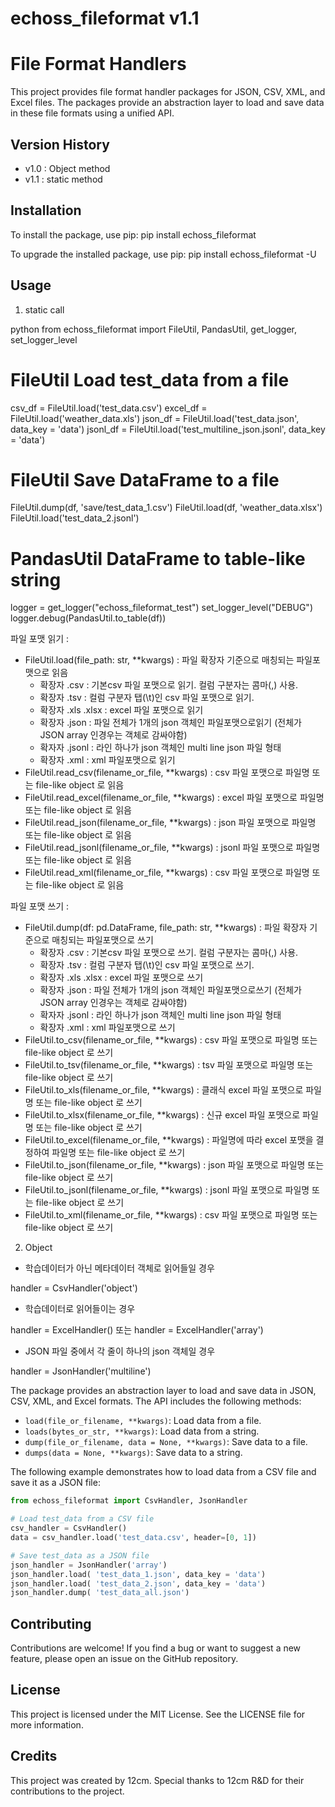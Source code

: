 # echoss_fileformat v1.1

# File Format Handlers

This project provides file format handler packages for JSON, CSV, XML, and Excel files. The packages provide an abstraction layer to load and save data in these file formats using a unified API.

## Version History
- v1.0 : Object method
- v1.1 : static method 

## Installation

To install the package, use pip:
pip install echoss_fileformat

To upgrade the installed package, use pip:
pip install echoss_fileformat -U

## Usage

1. static call 

python
from echoss_fileformat import FileUtil, PandasUtil, get_logger, set_logger_level

# FileUtil Load test_data from a file
csv_df = FileUtil.load('test_data.csv')
excel_df = FileUtil.load('weather_data.xls')
json_df = FileUtil.load('test_data.json', data_key = 'data')
jsonl_df = FileUtil.load('test_multiline_json.jsonl', data_key = 'data')

# FileUtil Save DataFrame to a file
FileUtil.dump(df, 'save/test_data_1.csv')
FileUtil.load(df, 'weather_data.xlsx')
FileUtil.load('test_data_2.jsonl')

# PandasUtil DataFrame to table-like string
logger = get_logger("echoss_fileformat_test")
set_logger_level("DEBUG")
logger.debug(PandasUtil.to_table(df))


파일 포맷 읽기 :
- FileUtil.load(file_path: str, **kwargs) : 파일 확장자 기준으로 매칭되는 파일포맷으로 읽음
  * 확장자 .csv : 기본csv 파일 포맷으로 읽기. 컬럼 구분자는 콤마(,) 사용.
  * 확장자 .tsv : 컬럼 구분자 탭(\t)인 csv 파일 포맷으로 읽기.
  * 확장자 .xls .xlsx : excel 파일 포맷으로 읽기
  * 확장자 .json : 파일 전체가 1개의 json 객체인 파일포맷으로읽기 (전체가 JSON array 인경우는 객체로 감싸야함)
  * 확자자 .jsonl : 라인 하나가 json  객체인 multi line json 파일 형태
  * 확장자 .xml : xml 파일포맷으로 읽기
- FileUtil.read_csv(filename_or_file, **kwargs) :  csv 파일 포맷으로 파일명  또는 file-like object 로 읽음
- FileUtil.read_excel(filename_or_file, **kwargs) :  excel 파일 포맷으로 파일명  또는 file-like object 로 읽음
- FileUtil.read_json(filename_or_file, **kwargs) :  json 파일 포맷으로 파일명  또는 file-like object 로 읽음
- FileUtil.read_jsonl(filename_or_file, **kwargs) :  jsonl 파일 포맷으로 파일명  또는 file-like object 로 읽음
- FileUtil.read_xml(filename_or_file, **kwargs) :  csv 파일 포맷으로 파일명  또는 file-like object 로 읽음

파일 포맷 쓰기 :
- FileUtil.dump(df: pd.DataFrame, file_path: str, **kwargs) : 파일 확장자 기준으로 매칭되는 파일포맷으로 쓰기
  * 확장자 .csv : 기본csv 파일 포맷으로 쓰기. 컬럼 구분자는 콤마(,) 사용.
  * 확장자 .tsv : 컬럼 구분자 탭(\t)인 csv 파일 포맷으로 쓰기.
  * 확장자 .xls .xlsx : excel 파일 포맷으로 쓰기
  * 확장자 .json : 파일 전체가 1개의 json 객체인 파일포맷으로쓰기 (전체가 JSON array 인경우는 객체로 감싸야함)
  * 확자자 .jsonl : 라인 하나가 json  객체인 multi line json 파일 형태
  * 확장자 .xml : xml 파일포맷으로 쓰기
- FileUtil.to_csv(filename_or_file, **kwargs) :  csv 파일 포맷으로 파일명  또는 file-like object 로 쓰기
- FileUtil.to_tsv(filename_or_file, **kwargs) :  tsv 파일 포맷으로 파일명  또는 file-like object 로 쓰기
- FileUtil.to_xls(filename_or_file, **kwargs) :  클래식 excel 파일 포맷으로 파일명  또는 file-like object 로 쓰기
- FileUtil.to_xlsx(filename_or_file, **kwargs) :  신규 excel 파일 포맷으로 파일명  또는 file-like object 로 쓰기
- FileUtil.to_excel(filename_or_file, **kwargs) :  파일명에 따라 excel 포맷을 결정하여 파일명  또는 file-like object 로 쓰기
- FileUtil.to_json(filename_or_file, **kwargs) :  json 파일 포맷으로 파일명  또는 file-like object 로 쓰기
- FileUtil.to_jsonl(filename_or_file, **kwargs) :  jsonl 파일 포맷으로 파일명  또는 file-like object 로 쓰기
- FileUtil.to_xml(filename_or_file, **kwargs) :  csv 파일 포맷으로 파일명  또는 file-like object 로 쓰기


2. Object 
- 학습데이터가 아닌 메타데이터 객체로 읽어들일 경우

handler = CsvHandler('object')

- 학습데이터로 읽어들이는 경우 

handler = ExcelHandler()
또는 handler = ExcelHandler('array')

- JSON 파일 중에서 각 줄이 하나의 json 객체일 경우

handler = JsonHandler('multiline')


The package provides an abstraction layer to load and save data in JSON, CSV, XML, and Excel formats. The API includes the following methods:

* `load(file_or_filename, **kwargs)`: Load data from a file.
* `loads(bytes_or_str, **kwargs)`: Load data from a string.
* `dump(file_or_filename, data = None, **kwargs)`: Save data to a file.
* `dumps(data = None, **kwargs)`: Save data to a string.

The following example demonstrates how to load data from a CSV file and save it as a JSON file:

```python
from echoss_fileformat import CsvHandler, JsonHandler

# Load test_data from a CSV file
csv_handler = CsvHandler()
data = csv_handler.load('test_data.csv', header=[0, 1])

# Save test_data as a JSON file
json_handler = JsonHandler('array')
json_handler.load( 'test_data_1.json', data_key = 'data')
json_handler.load( 'test_data_2.json', data_key = 'data')
json_handler.dump( 'test_data_all.json')
```

## Contributing
Contributions are welcome! If you find a bug or want to suggest a new feature, please open an issue on the GitHub repository.

## License
This project is licensed under the MIT License. See the LICENSE file for more information.

## Credits
This project was created by 12cm. Special thanks to 12cm R&D for their contributions to the project.
